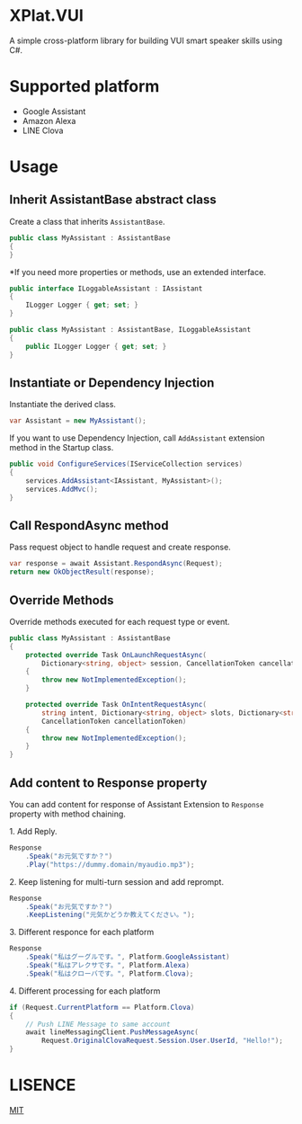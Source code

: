 # XPlat.VUI
A simple cross-platform library for building VUI smart speaker skills using C#.

# Supported platform
* Google Assistant
* Amazon Alexa
* LINE Clova

# Usage
## Inherit AssistantBase abstract class

Create a class that inherits `AssistantBase`.

```csharp
public class MyAssistant : AssistantBase
{
}
```

*If you need more properties or methods, use an extended interface.

```csharp
public interface ILoggableAssistant : IAssistant
{
    ILogger Logger { get; set; }
}

public class MyAssistant : AssistantBase, ILoggableAssistant
{
    public ILogger Logger { get; set; }
}
```

## Instantiate or Dependency Injection

Instantiate the derived class.

```csharp
var Assistant = new MyAssistant();
```

If you want to use Dependency Injection, call `AddAssistant` extension method in the Startup class.

```csharp
public void ConfigureServices(IServiceCollection services)
{
    services.AddAssistant<IAssistant, MyAssistant>();
    services.AddMvc();
}
```

## Call RespondAsync method

Pass request object to handle request and create response.

```csharp
var response = await Assistant.RespondAsync(Request);
return new OkObjectResult(response);
```

## Override Methods

Override methods executed for each request type or event.

```csharp
public class MyAssistant : AssistantBase
{
    protected override Task OnLaunchRequestAsync(
        Dictionary<string, object> session, CancellationToken cancellationToken)
    {
        throw new NotImplementedException();
    }

    protected override Task OnIntentRequestAsync(
        string intent, Dictionary<string, object> slots, Dictionary<string, object> session,
        CancellationToken cancellationToken)
    {
        throw new NotImplementedException();
    }
}
```

## Add content to Response property

You can add content for response of Assistant Extension to `Response` property with method chaining.

1\. Add Reply. 

```csharp
Response
    .Speak("お元気ですか？")
    .Play("https://dummy.domain/myaudio.mp3");
```

2\. Keep listening for multi-turn session and add reprompt.

```csharp
Response
    .Speak("お元気ですか？")
    .KeepListening("元気かどうか教えてください。");
```

3\. Different responce for each platform

```csharp
Response
    .Speak("私はグーグルです。", Platform.GoogleAssistant)
    .Speak("私はアレクサです。", Platform.Alexa)
    .Speak("私はクローバです。", Platform.Clova);
```

4\. Different processing for each platform

```csharp
if (Request.CurrentPlatform == Platform.Clova)
{
    // Push LINE Message to same account
    await lineMessagingClient.PushMessageAsync(
        Request.OriginalClovaRequest.Session.User.UserId, "Hello!");        
}
```

# LISENCE

[MIT](./LICENSE)
